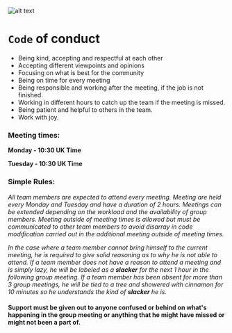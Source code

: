 ![alt text](https://github.com/angelntenev/sem/blob/master/CodeBeyond.jpg)

# `Code` of conduct

- Being kind, accepting and respectful at each other
- Accepting different viewpoints and opinions
- Focusing on what is best for the community
- Being on time for every meeting
- Being responsible and working after the meeting, if the job is not finished.
- Working in different hours to catch up the team if the meeting is missed.
- Being patient and helpful to others in the team.
- Work with joy.


### Meeting times:

**Monday - 10:30 UK Time**

**Tuesday -  10:30 UK Time**

### Simple Rules:

*All team members are expected to attend every meeting. Meeting are held every Monday and Tuesday and have a duration of 2 hours. Meetings can be extended depending on the workload and the availability of group members. Meeting outside of meeting times is allowed but must be communicated to other team members to avoid disarray in code modification carried out in the additional meeting outside of meeting times.*

 *In the case where a team member cannot bring himself to the current meeting, he is required to give solid reasoning as to why he is not able to attend. If a team member does not have a reason to attend a meeting and is simply lazy, he will be labeled as a **slacker** for the next 1 hour in the following group meeting. If a team member has been absent for more than 3 group meetings, he will be tied to a tree and showered with cinnamon for 10 minutes so he understands the kind of **slacker** he is.*

#### Support must be given out to anyone confused or behind on what's happening in the group meeting or anything that he might have missed or might not been a part of. 


